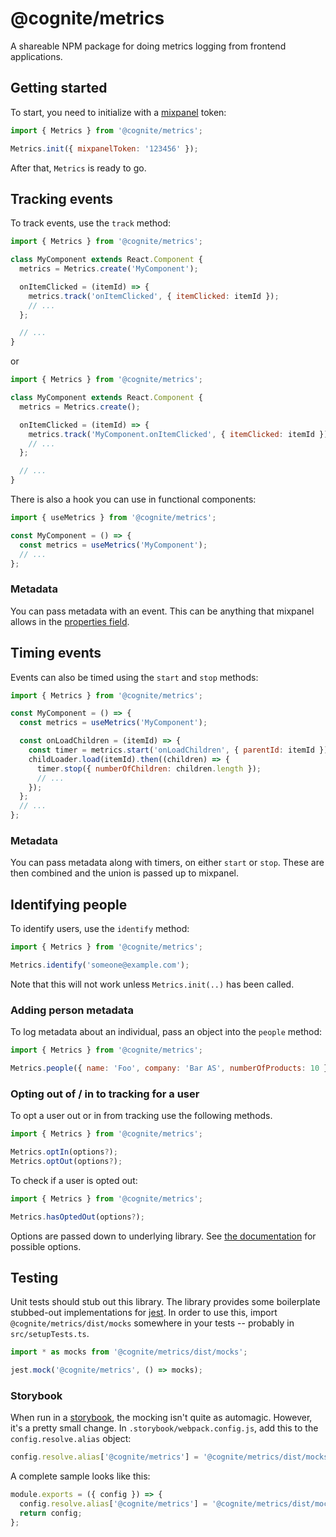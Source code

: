 # @cognite/metrics

A shareable NPM package for doing metrics logging from frontend applications.

## Getting started

To start, you need to initialize with a [mixpanel] token:

```js
import { Metrics } from '@cognite/metrics';

Metrics.init({ mixpanelToken: '123456' });
```

After that, `Metrics` is ready to go.

## Tracking events

To track events, use the `track` method:

```js
import { Metrics } from '@cognite/metrics';

class MyComponent extends React.Component {
  metrics = Metrics.create('MyComponent');

  onItemClicked = (itemId) => {
    metrics.track('onItemClicked', { itemClicked: itemId });
    // ...
  };

  // ...
}
```

or

```js
import { Metrics } from '@cognite/metrics';

class MyComponent extends React.Component {
  metrics = Metrics.create();

  onItemClicked = (itemId) => {
    metrics.track('MyComponent.onItemClicked', { itemClicked: itemId });
    // ...
  };

  // ...
}
```

There is also a hook you can use in functional components:

```js
import { useMetrics } from '@cognite/metrics';

const MyComponent = () => {
  const metrics = useMetrics('MyComponent');
  // ...
};
```

### Metadata

You can pass metadata with an event.
This can be anything that mixpanel allows in the [properties field].

## Timing events

Events can also be timed using the `start` and `stop` methods:

```js
import { Metrics } from '@cognite/metrics';

const MyComponent = () => {
  const metrics = useMetrics('MyComponent');

  const onLoadChildren = (itemId) => {
    const timer = metrics.start('onLoadChildren', { parentId: itemId });
    childLoader.load(itemId).then((children) => {
      timer.stop({ numberOfChildren: children.length });
      // ...
    });
  };
  // ...
};
```

### Metadata

You can pass metadata along with timers, on either `start` or `stop`.
These are then combined and the union is passed up to mixpanel.

## Identifying people

To identify users, use the `identify` method:

```js
import { Metrics } from '@cognite/metrics';

Metrics.identify('someone@example.com');
```

Note that this will not work unless `Metrics.init(..)` has been called.

### Adding person metadata

To log metadata about an individual, pass an object into the `people` method:

```js
import { Metrics } from '@cognite/metrics';

Metrics.people({ name: 'Foo', company: 'Bar AS', numberOfProducts: 10 });
```

### Opting out of / in to tracking for a user

To opt a user out or in from tracking use the following methods.

```js
import { Metrics } from '@cognite/metrics';

Metrics.optIn(options?);
Metrics.optOut(options?);
```

To check if a user is opted out:

```js
import { Metrics } from '@cognite/metrics';

Metrics.hasOptedOut(options?);
```

Options are passed down to underlying library.
See [the documentation] for possible options.

## Testing

Unit tests should stub out this library.
The library provides some boilerplate stubbed-out implementations for [jest].
In order to use this, import `@cognite/metrics/dist/mocks` somewhere in your tests -- probably in `src/setupTests.ts`.

```ts
import * as mocks from '@cognite/metrics/dist/mocks';

jest.mock('@cognite/metrics', () => mocks);
```

### Storybook

When run in a [storybook], the mocking isn't quite as automagic.
However, it's a pretty small change.
In `.storybook/webpack.config.js`, add this to the `config.resolve.alias` object:

```js
config.resolve.alias['@cognite/metrics'] = '@cognite/metrics/dist/mocks';
```

A complete sample looks like this:

```js
module.exports = ({ config }) => {
  config.resolve.alias['@cognite/metrics'] = '@cognite/metrics/dist/mocks';
  return config;
};
```

[mixpanel]: https://mixpanel.com
[properties field]: https://mixpanel.com/help/reference/javascript-full-api-reference#mixpanel.track
[the documentation]: https://developer.mixpanel.com/docs/javascript-full-api-reference#mixpanel.opt_in_tracking
[jest]: https://jestjs.io/
[storybook]: https://storybook.js.org/
